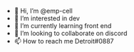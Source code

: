 - 👋 Hi, I’m @emp-cell
- 👀 I’m interested in dev
- 🌱 I’m currently learning front end
- 💞️ I’m looking to collaborate on discord
- 📫 How to reach me Detroit#0887

<!---
emp-cell/emp-cell is a ✨ special ✨ repository because its `README.md` (this file) appears on your GitHub profile.
You can click the Preview link to take a look at your changes.
--->
